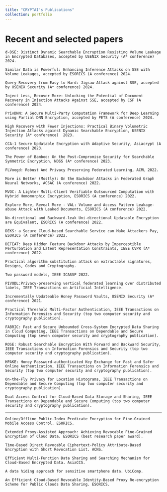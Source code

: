 ```yaml
---
title: "CRYPTAI's Publications"
collection: portfolio
---
```


Recent and selected papers
=====

    d-DSE: Distinct Dynamic Searchable Encryption Resisting Volume Leakage in Encrypted Databases, accepted by USENIX Security (A* conference) 2024. 

    Similar Data is Powerful: Enhancing Inference Attacks on SSE with Volume Leakages, accepted by ESORICS (A conference) 2024. 

    Query Recovery from Easy to Hard: Jigsaw Attack against SSE, accepted by USENIX Security (A* conference) 2024. 

    Inject Less, Recover More: Unlocking the Potential of Document Recovery in Injection Attacks Against SSE, accepted by CSF (A conference) 2024. 

    PrivDNN: A Secure Multi-Party Computation Framework for Deep Learning using Partial DNN Encryption, accepted by PETS (A conference) 2024. 

    High Recovery with Fewer Injections: Practical Binary Volumetric Injection Attacks against Dynamic Searchable Encryption, USENIX Security (A* conference)  2023.

    CCA-1 Secure Updatable Encryption with Adaptive Security, Asiacrypt (A conference) 2023. 

    The Power of Bamboo: On the Post-Compromise Security for Searchable Symmetric Encryption, NDSS (A* conference) 2023. 

    FLVoogd: Robust And Privacy Preserving Federated Learning, ACML 2022. 

    More is Better (Mostly): On the Backdoor Attacks in Federated Graph Neural Networks, ACSAC (A conference) 2022. 

    MVOC: A Lighter Multi-Client Verifiable Outsourced Computation with Hybrid Homomorphic Encryption, ESORICS (A conference) 2022. 

    Explore More, Reveal More - VAL: Volume and Access Pattern Leakage-abuse Attack with Leaked Documents, ESORICS (A conference) 2022.

    No-directional and Backward-leak Uni-directional Updatable Encryption are Equivalent, ESORICS (A conference) 2022. 

    DEKS: a Secure Cloud-based Searchable Service can Make Attackers Pay, ESORICS (A conference) 2022.

    DEFEAT: Deep Hidden Feature Backdoor Attacks by Imperceptible Perturbation and Latent Representation Constraints, IEEE CVPR (A* conference) 2022. 

    Practical algorithm substitution attack on extractable signatures, Designs, Codes and Cryptography. 

    Two password models, IEEE ICASSP 2022. 

    PIVODL:Privacy-preserving vertical federated learning over distributed labels, IEEE Transactions on Artificial Intelligence. 

    Incrementally Updateable Honey Password Vaults, USENIX Security (A* conference) 2021.

    Practical Threshold Multi-Factor Authentication, IEEE Transactions on Information Forensics and Security (top two computer security and cryptography publication).  

    FABRIC: Fast and Secure Unbounded Cross-System Encrypted Data Sharing in Cloud Computing, IEEE Transactions on Dependable and Secure Computing (top seven computer security and cryptography publication).

    ROSE: Robust Searchable Encryption With Forward and Backward Security, IEEE Transactions on Information Forensics and Security (top two computer security and cryptography publication). 

    HPAKE: Honey Password-authenticated Key Exchange for Fast and Safer Online Authentication, IEEE Transactions on Information Forensics and Security (top two computer security and cryptography publication). 

    On-the-Fly Privacy for Location Histograms, IEEE Transactions on Dependable and Secure Computing (top two computer security and cryptography publication).

    Dual Access Control for Cloud-Based Data Storage and Sharing, IEEE Transactions on Dependable and Secure Computing (top two computer security and cryptography publication). 

------------------------------------------------------------------------------------------------------------------------------------------------------------------------------------

    Online/Offline Public-Index Predicate Encryption for Fine-Grained Mobile Access Control. ESORICS.

    Extended Proxy-Assisted Approach: Achieving Revocable Fine-Grained Encryption of Cloud Data. ESORICS (best research paper award).

    Time-Based Direct Revocable Ciphertext-Policy Attribute-Based Encryption with Short Revocation List. ACNS.

    Efficient Multi-Function Data Sharing and Searching Mechanism for Cloud-Based Encrypted Data. AsiaCCS.

    A data hiding approach for sensitive smartphone data. UbiComp. 

    An Efficient Cloud-Based Revocable Identity-Based Proxy Re-encryption Scheme for Public Clouds Data Sharing. ESORICS.